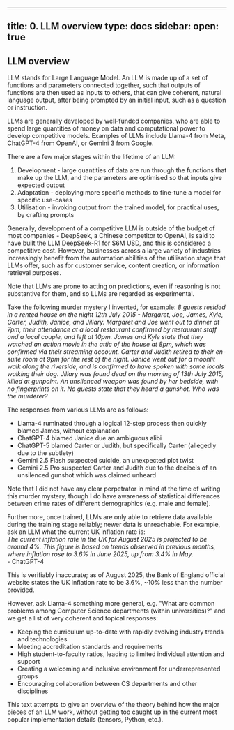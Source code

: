 
---
title: 0. LLM overview
type: docs
sidebar:
  open: true
---

## LLM overview

LLM stands for Large Language Model. An LLM is made up of a set of functions and parameters connected together, such that outputs of functions are then used as inputs to others, that can give coherent, natural language output, after being prompted by an initial input, such as a question or instruction.

LLMs are generally developed by well-funded companies, who are able to spend large quantities of money on data and computational power to develop competitive models. Examples of LLMs include Llama-4 from Meta, ChatGPT-4 from OpenAI, or Gemini 3 from Google.

There are a few major stages within the lifetime of an LLM:
1. Development \- large quantities of data are run through the functions that make up the LLM, and the parameters are optimised so that inputs give expected output  
2. Adaptation \- deploying more specific methods to fine-tune a model for specific use-cases  
3. Utilisation \- invoking output from the trained model, for practical uses, by crafting prompts

Generally, development of a competitive LLM is outside of the budget of most companies \- DeepSeek, a Chinese competitor to OpenAI, is said to have built the LLM DeepSeek-R1 for $6M USD, and this is considered a competitive cost. However, businesses across a large variety of industries increasingly benefit from the automation abilities of the utilisation stage that LLMs offer, such as for customer service, content creation, or information retrieval purposes. 

Note that LLMs are prone to acting on predictions, even if reasoning is not substantive for them, and so LLMs are regarded as experimental.

Take the following murder mystery I invented, for example:
*8 guests resided in a rented house on the night 12th July 2015 \- Margaret, Joe, James, Kyle, Carter, Judith, Janice, and Jillary. Margaret and Joe went out to dinner at 7pm, their attendance at a local restaurant confirmed by restaurant staff and a local couple, and left at 10pm. James and Kyle state that they watched an action movie in the attic of the house at 8pm, which was confirmed via their streaming account. Carter and Judith retired to their en-suite room at 9pm for the rest of the night. Janice went out for a moonlit walk along the riverside, and is confirmed to have spoken with some locals walking their dog. Jillary was found dead on the morning of 13th July 2015, killed at gunpoint. An unsilenced weapon was found by her bedside, with no fingerprints on it. No guests state that they heard a gunshot. Who was the murderer?*  

The responses from various LLMs are as follows:
* Llama-4 ruminated through a logical 12-step process then quickly blamed James, without explanation  
* ChatGPT-4 blamed Janice due an ambiguous alibi  
* ChatGPT-5 blamed Carter or Judith, but specifically Carter (allegedly due to the subtlety)  
* Gemini 2.5 Flash suspected suicide, an unexpected plot twist  
* Gemini 2.5 Pro suspected Carter and Judith due to the decibels of an unsilenced gunshot which was claimed unheard

Note that I did not have any clear perpetrator in mind at the time of writing this murder mystery, though I do have awareness of statistical differences between crime rates of different demographics (e.g. male and female).

Furthermore, once trained, LLMs are only able to retrieve data available during the training stage reliably; newer data is unreachable. For example, ask an LLM what the current UK inflation rate is:  
*The current inflation rate in the UK for August 2025 is projected to be around 4%. This figure is based on trends observed in previous months, where inflation rose to 3.6% in June 2025, up from 3.4% in May.*  
\- ChatGPT-4

This is verifiably inaccurate; as of August 2025, the Bank of England official website states the UK inflation rate to be 3.6%, \~10% less than the number provided.

However, ask Llama-4 something more general, e.g. "What are common problems among Computer Science departments (within universities)?" and we get a list of very coherent and topical responses:

* Keeping the curriculum up-to-date with rapidly evolving industry trends and technologies  
* Meeting accreditation standards and requirements  
* High student-to-faculty ratios, leading to limited individual attention and support  
* Creating a welcoming and inclusive environment for underrepresented groups  
* Encouraging collaboration between CS departments and other disciplines

This text attempts to give an overview of the theory behind how the major pieces of an LLM work, without getting too caught up in the current most popular implementation details (tensors, Python, etc.).

